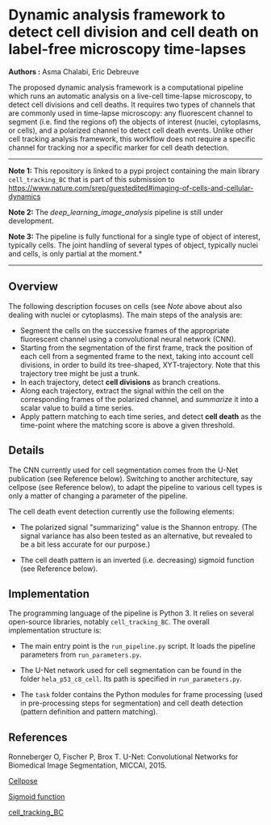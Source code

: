 # Dynamic analysis framework to detect cell division and cell death on label-free microscopy time-lapses

**Authors :** Asma Chalabi, Eric Debreuve

The proposed dynamic analysis framework is a computational pipeline which runs an automatic analysis on a live-cell time-lapse microscopy, to detect cell divisions and cell deaths. It requires two types of channels that are commonly used in time-lapse microscopy: any fluorescent channel to segment (i.e. find the regions of) the objects of interest (nuclei, cytoplasms, or cells), and a polarized channel to detect cell death events. Unlike other cell tracking analysis framework, this workflow does not require a specific channel for tracking nor a specific marker for cell death detection.

___

**Note 1:** This repository is linked to a pypi project containing the main library ``cell_tracking_BC`` that is part of this submission to https://www.nature.com/srep/guestedited#imaging-of-cells-and-cellular-dynamics

**Note 2:** The *deep_learning_image_analysis* pipeline is still under development.

**Note 3:** The pipeline is fully functional for a single type of object of interest, typically cells. The joint handling of several types of object, typically nuclei and cells, is only partial at the moment.*
___



## Overview

The following description focuses on cells (see *Note* above about also dealing with nuclei or cytoplasms). The main steps of the analysis are:

- Segment the cells on the successive frames of the appropriate fluorescent channel using a convolutional neural network (CNN).
- Starting from the segmentation of the first frame, track the position of each cell from a segmented frame to the next, taking into account cell divisions, in order to build its tree-shaped, XYT-trajectory. Note that this trajectory tree might be just a trunk.
- In each trajectory, detect **cell divisions** as branch creations.
- Along each trajectory, extract the signal within the cell on the corresponding frames of the polarized channel, and *summarize* it into a scalar value to build a time series.
- Apply pattern matching to each time series, and detect **cell death** as the time-point where the matching score is above a given threshold.



## Details

The CNN currently used for cell segmentation comes from the U-Net publication (see Reference below). Switching to another architecture, say cellpose (see Reference below), to adapt the pipeline to various cell types is only a matter of changing a parameter of the pipeline.

The cell death event detection currently use the following elements:

- The polarized signal "summarizing" value is the Shannon entropy. (The signal variance has also been tested as an alternative, but revealed to be a bit less accurate for our purpose.)

- The cell death pattern is an inverted (i.e. decreasing) sigmoid function (see Reference below).



## Implementation

The programming language of the pipeline is Python 3. It relies on several open-source libraries, notably ``cell_tracking_BC``. The overall implementation structure is:

- The main entry point is the ``run_pipeline.py`` script. It loads the pipeline parameters from ``run_parameters.py``.

- The U-Net network used for cell segmentation can be found in the folder ``hela_p53_c8_cell``. Its path is specified in ``run_parameters.py``.

- The ``task`` folder contains the Python modules for frame processing (used in pre-processing steps for segmentation) and cell death detection (pattern definition and pattern matching).



## References

Ronneberger O, Fischer P, Brox T. U-Net: Convolutional Networks for Biomedical Image Segmentation, MICCAI, 2015.

[Cellpose](https://cellpose.readthedocs.io/en/latest/)

[Sigmoid function](https://en.wikipedia.org/wiki/Sigmoid_function)

[cell_tracking_BC](https://pypi.org/project/cell-tracking-bc/)
